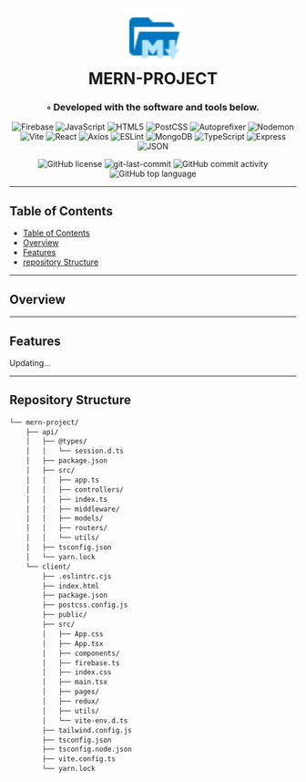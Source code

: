 <div align="center">
<h1 align="center">
<img src="https://raw.githubusercontent.com/PKief/vscode-material-icon-theme/ec559a9f6bfd399b82bb44393651661b08aaf7ba/icons/folder-markdown-open.svg" width="100" />
<br>MERN-PROJECT</h1>
<!-- <h3>◦ HTTPStatus Exception: 404</h3> -->
<h3>◦ Developed with the software and tools below.</h3>

<p align="center">
<img src="https://img.shields.io/badge/Firebase-FFCA28.svg?style=flat-square&logo=Firebase&logoColor=black" alt="Firebase" />
<img src="https://img.shields.io/badge/JavaScript-F7DF1E.svg?style=flat-square&logo=JavaScript&logoColor=black" alt="JavaScript" />
<img src="https://img.shields.io/badge/HTML5-E34F26.svg?style=flat-square&logo=HTML5&logoColor=white" alt="HTML5" />
<img src="https://img.shields.io/badge/PostCSS-DD3A0A.svg?style=flat-square&logo=PostCSS&logoColor=white" alt="PostCSS" />
<img src="https://img.shields.io/badge/Autoprefixer-DD3735.svg?style=flat-square&logo=Autoprefixer&logoColor=white" alt="Autoprefixer" />
<img src="https://img.shields.io/badge/Nodemon-76D04B.svg?style=flat-square&logo=Nodemon&logoColor=white" alt="Nodemon" />
<img src="https://img.shields.io/badge/Vite-646CFF.svg?style=flat-square&logo=Vite&logoColor=white" alt="Vite" />

<img src="https://img.shields.io/badge/React-61DAFB.svg?style=flat-square&logo=React&logoColor=black" alt="React" />
<img src="https://img.shields.io/badge/Axios-5A29E4.svg?style=flat-square&logo=Axios&logoColor=white" alt="Axios" />
<img src="https://img.shields.io/badge/ESLint-4B32C3.svg?style=flat-square&logo=ESLint&logoColor=white" alt="ESLint" />
<img src="https://img.shields.io/badge/MongoDB-47A248.svg?style=flat-square&logo=MongoDB&logoColor=white" alt="MongoDB" />
<img src="https://img.shields.io/badge/TypeScript-3178C6.svg?style=flat-square&logo=TypeScript&logoColor=white" alt="TypeScript" />
<img src="https://img.shields.io/badge/Express-000000.svg?style=flat-square&logo=Express&logoColor=white" alt="Express" />
<img src="https://img.shields.io/badge/JSON-000000.svg?style=flat-square&logo=JSON&logoColor=white" alt="JSON" />
</p>
<img src="https://img.shields.io/github/license/hydra07/mern-project?style=flat-square&color=5D6D7E" alt="GitHub license" />
<img src="https://img.shields.io/github/last-commit/hydra07/mern-project?style=flat-square&color=5D6D7E" alt="git-last-commit" />
<img src="https://img.shields.io/github/commit-activity/m/hydra07/mern-project?style=flat-square&color=5D6D7E" alt="GitHub commit activity" />
<img src="https://img.shields.io/github/languages/top/hydra07/mern-project?style=flat-square&color=5D6D7E" alt="GitHub top language" />
</div>

---

## Table of Contents

- [ Table of Contents](#-table-of-contents)
- [ Overview](#-overview)
- [ Features](#-features)
- [ repository Structure](#-repository-structure)
<!-- - [ Modules](#modules)
- [ Getting Started](#-getting-started)
  - [ Installation](#-installation)
  - [ Running mern-project](#-running-mern-project)
  - [ Tests](#-tests)
- [ Roadmap](#-roadmap)
- [ Contributing](#-contributing)
- [ License](#-license)
- [ Acknowledgments](#-acknowledgments) -->

---

## Overview

---

## Features

Updating...

---

## Repository Structure

```sh
└── mern-project/
    ├── api/
    │   ├── @types/
    │   │   └── session.d.ts
    │   ├── package.json
    │   ├── src/
    │   │   ├── app.ts
    │   │   ├── controllers/
    │   │   ├── index.ts
    │   │   ├── middleware/
    │   │   ├── models/
    │   │   ├── routers/
    │   │   └── utils/
    │   ├── tsconfig.json
    │   └── yarn.lock
    └── client/
        ├── .eslintrc.cjs
        ├── index.html
        ├── package.json
        ├── postcss.config.js
        ├── public/
        ├── src/
        │   ├── App.css
        │   ├── App.tsx
        │   ├── components/
        │   ├── firebase.ts
        │   ├── index.css
        │   ├── main.tsx
        │   ├── pages/
        │   ├── redux/
        │   ├── utils/
        │   └── vite-env.d.ts
        ├── tailwind.config.js
        ├── tsconfig.json
        ├── tsconfig.node.json
        ├── vite.config.ts
        └── yarn.lock

```

<!-- ---


##  Modules

<details closed><summary>Client</summary>

| File                                                                                              | Summary                   |
| ---                                                                                               | ---                       |
| [yarn.lock](https://github.com/hydra07/mern-project/blob/main/client/yarn.lock)                   | HTTPStatus Exception: 404 |
| [index.html](https://github.com/hydra07/mern-project/blob/main/client/index.html)                 | HTTPStatus Exception: 404 |
| [tsconfig.json](https://github.com/hydra07/mern-project/blob/main/client/tsconfig.json)           | HTTPStatus Exception: 404 |
| [postcss.config.js](https://github.com/hydra07/mern-project/blob/main/client/postcss.config.js)   | HTTPStatus Exception: 404 |
| [.eslintrc.cjs](https://github.com/hydra07/mern-project/blob/main/client/.eslintrc.cjs)           | HTTPStatus Exception: 404 |
| [tsconfig.node.json](https://github.com/hydra07/mern-project/blob/main/client/tsconfig.node.json) | HTTPStatus Exception: 404 |
| [tailwind.config.js](https://github.com/hydra07/mern-project/blob/main/client/tailwind.config.js) | HTTPStatus Exception: 404 |
| [vite.config.ts](https://github.com/hydra07/mern-project/blob/main/client/vite.config.ts)         | HTTPStatus Exception: 404 |
| [package.json](https://github.com/hydra07/mern-project/blob/main/client/package.json)             | HTTPStatus Exception: 404 |

</details>

<details closed><summary>Src</summary>

| File                                                                                        | Summary                   |
| ---                                                                                         | ---                       |
| [App.css](https://github.com/hydra07/mern-project/blob/main/client/src/App.css)             | HTTPStatus Exception: 404 |
| [index.css](https://github.com/hydra07/mern-project/blob/main/client/src/index.css)         | HTTPStatus Exception: 404 |
| [vite-env.d.ts](https://github.com/hydra07/mern-project/blob/main/client/src/vite-env.d.ts) | HTTPStatus Exception: 404 |
| [main.tsx](https://github.com/hydra07/mern-project/blob/main/client/src/main.tsx)           | HTTPStatus Exception: 404 |
| [App.tsx](https://github.com/hydra07/mern-project/blob/main/client/src/App.tsx)             | HTTPStatus Exception: 404 |
| [firebase.ts](https://github.com/hydra07/mern-project/blob/main/client/src/firebase.ts)     | HTTPStatus Exception: 404 |
| [index.ts](https://github.com/hydra07/mern-project/blob/main/api/src/index.ts)              | HTTPStatus Exception: 404 |
| [app.ts](https://github.com/hydra07/mern-project/blob/main/api/src/app.ts)                  | HTTPStatus Exception: 404 |

</details>

<details closed><summary>Pages</summary>

| File                                                                                          | Summary                   |
| ---                                                                                           | ---                       |
| [Home.tsx](https://github.com/hydra07/mern-project/blob/main/client/src/pages/Home.tsx)       | HTTPStatus Exception: 404 |
| [Profile.tsx](https://github.com/hydra07/mern-project/blob/main/client/src/pages/Profile.tsx) | HTTPStatus Exception: 404 |
| [Login.tsx](https://github.com/hydra07/mern-project/blob/main/client/src/pages/Login.tsx)     | HTTPStatus Exception: 404 |
| [SignUp.tsx](https://github.com/hydra07/mern-project/blob/main/client/src/pages/SignUp.tsx)   | HTTPStatus Exception: 404 |

</details>

<details closed><summary>Utils</summary>

| File                                                                                                | Summary                   |
| ---                                                                                                 | ---                       |
| [validateEnv.ts](https://github.com/hydra07/mern-project/blob/main/client/src/utils/validateEnv.ts) | HTTPStatus Exception: 404 |
| [validateEnv.ts](https://github.com/hydra07/mern-project/blob/main/api/src/utils/validateEnv.ts)    | HTTPStatus Exception: 404 |
| [image.ts](https://github.com/hydra07/mern-project/blob/main/api/src/utils/image.ts)                | HTTPStatus Exception: 404 |
| [error.ts](https://github.com/hydra07/mern-project/blob/main/api/src/utils/error.ts)                | HTTPStatus Exception: 404 |

</details>

<details closed><summary>Redux</summary>

| File                                                                                            | Summary                   |
| ---                                                                                             | ---                       |
| [message.ts](https://github.com/hydra07/mern-project/blob/main/client/src/redux/message.ts)     | HTTPStatus Exception: 404 |
| [interface.ts](https://github.com/hydra07/mern-project/blob/main/client/src/redux/interface.ts) | HTTPStatus Exception: 404 |
| [store.ts](https://github.com/hydra07/mern-project/blob/main/client/src/redux/store.ts)         | HTTPStatus Exception: 404 |

</details>

<details closed><summary>User</summary>

| File                                                                                                 | Summary                   |
| ---                                                                                                  | ---                       |
| [userSlice.ts](https://github.com/hydra07/mern-project/blob/main/client/src/redux/user/userSlice.ts) | HTTPStatus Exception: 404 |

</details>

<details closed><summary>Components</summary>

| File                                                                                                     | Summary                   |
| ---                                                                                                      | ---                       |
| [OAuth.tsx](https://github.com/hydra07/mern-project/blob/main/client/src/components/OAuth.tsx)           | HTTPStatus Exception: 404 |
| [Header.tsx](https://github.com/hydra07/mern-project/blob/main/client/src/components/Header.tsx)         | HTTPStatus Exception: 404 |
| [DarkSwitch.tsx](https://github.com/hydra07/mern-project/blob/main/client/src/components/DarkSwitch.tsx) | HTTPStatus Exception: 404 |
| [UserButton.tsx](https://github.com/hydra07/mern-project/blob/main/client/src/components/UserButton.tsx) | HTTPStatus Exception: 404 |

</details>

<details closed><summary>Api</summary>

| File                                                                                 | Summary                   |
| ---                                                                                  | ---                       |
| [yarn.lock](https://github.com/hydra07/mern-project/blob/main/api/yarn.lock)         | HTTPStatus Exception: 404 |
| [tsconfig.json](https://github.com/hydra07/mern-project/blob/main/api/tsconfig.json) | HTTPStatus Exception: 404 |
| [package.json](https://github.com/hydra07/mern-project/blob/main/api/package.json)   | HTTPStatus Exception: 404 |

</details>

<details closed><summary>Models</summary>

| File                                                                                | Summary                   |
| ---                                                                                 | ---                       |
| [user.ts](https://github.com/hydra07/mern-project/blob/main/api/src/models/user.ts) | HTTPStatus Exception: 404 |

</details>

<details closed><summary>Middleware</summary>

| File                                                                                    | Summary                   |
| ---                                                                                     | ---                       |
| [auth.ts](https://github.com/hydra07/mern-project/blob/main/api/src/middleware/auth.ts) | HTTPStatus Exception: 404 |

</details>

<details closed><summary>Routers</summary>

| File                                                                                                 | Summary                   |
| ---                                                                                                  | ---                       |
| [user.router.ts](https://github.com/hydra07/mern-project/blob/main/api/src/routers/user.router.ts)   | HTTPStatus Exception: 404 |
| [index.router.ts](https://github.com/hydra07/mern-project/blob/main/api/src/routers/index.router.ts) | HTTPStatus Exception: 404 |
| [auth.router.ts](https://github.com/hydra07/mern-project/blob/main/api/src/routers/auth.router.ts)   | HTTPStatus Exception: 404 |

</details>

<details closed><summary>Controllers</summary>

| File                                                                                                           | Summary                   |
| ---                                                                                                            | ---                       |
| [user.controller.ts](https://github.com/hydra07/mern-project/blob/main/api/src/controllers/user.controller.ts) | HTTPStatus Exception: 404 |
| [auth.controller.ts](https://github.com/hydra07/mern-project/blob/main/api/src/controllers/auth.controller.ts) | HTTPStatus Exception: 404 |

</details>

<details closed><summary>@types</summary>

| File                                                                                      | Summary                   |
| ---                                                                                       | ---                       |
| [session.d.ts](https://github.com/hydra07/mern-project/blob/main/api/@types/session.d.ts) | HTTPStatus Exception: 404 |

</details>

---

##  Getting Started

***Dependencies***

Please ensure you have the following dependencies installed on your system:

`- ℹ️ Dependency 1`

`- ℹ️ Dependency 2`

`- ℹ️ ...`

###  Installation

1. Clone the mern-project repository:
```sh
git clone https://github.com/hydra07/mern-project
```

2. Change to the project directory:
```sh
cd mern-project
```

3. Install the dependencies:
```sh
npm install
```

###  Running mern-project

```sh
npm run build && node dist/main.js
```

###  Tests
```sh
npm test
```

---


##  Project Roadmap

> - [X] `ℹ️  Task 1: Implement X`
> - [ ] `ℹ️  Task 2: Implement Y`
> - [ ] `ℹ️ ...`


---

##  Contributing

Contributions are welcome! Here are several ways you can contribute:

- **[Submit Pull Requests](https://github.com/hydra07/mern-project/blob/main/CONTRIBUTING.md)**: Review open PRs, and submit your own PRs.
- **[Join the Discussions](https://github.com/hydra07/mern-project/discussions)**: Share your insights, provide feedback, or ask questions.
- **[Report Issues](https://github.com/hydra07/mern-project/issues)**: Submit bugs found or log feature requests for HYDRA07.

#### *Contributing Guidelines*

<details closed>
<summary>Click to expand</summary>

1. **Fork the Repository**: Start by forking the project repository to your GitHub account.
2. **Clone Locally**: Clone the forked repository to your local machine using a Git client.
   ```sh
   git clone <your-forked-repo-url>
   ```
3. **Create a New Branch**: Always work on a new branch, giving it a descriptive name.
   ```sh
   git checkout -b new-feature-x
   ```
4. **Make Your Changes**: Develop and test your changes locally.
5. **Commit Your Changes**: Commit with a clear and concise message describing your updates.
   ```sh
   git commit -m 'Implemented new feature x.'
   ```
6. **Push to GitHub**: Push the changes to your forked repository.
   ```sh
   git push origin new-feature-x
   ```
7. **Submit a Pull Request**: Create a PR against the original project repository. Clearly describe the changes and their motivations.

Once your PR is reviewed and approved, it will be merged into the main branch.

</details>

---

##  License


This project is protected under the [SELECT-A-LICENSE](https://choosealicense.com/licenses) License. For more details, refer to the [LICENSE](https://choosealicense.com/licenses/) file.

---

##  Acknowledgments

- List any resources, contributors, inspiration, etc. here.

[**Return**](#Top)

---
 -->
